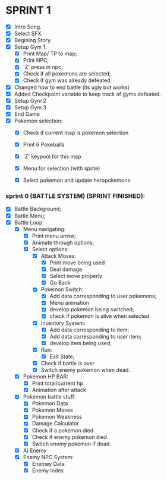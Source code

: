 
# SPRINT 1
- [x] Intro Song.
- [x] Select SFX.
- [x] Begining Story.
- [x] Setup Gym 1:
    - [x] Print Map/ TP to map;
    - [x] Print NPC;
    - [x] 'Z' press in npc;
    - [x] Check if all pokemons are selected;
    - [x] Check if gym was already defeated.
- [x] Changed how to end battle (its ugly but works)
- [x] Added Checkpoint variable to keep track of gyms defeated.
- [x] Setup Gym 2
- [x] Setup Gym 3
- [x] End Game
- [x] Pokemon selection:
    - [x] Check if current map is pokemon selection
    - [x] Print 6 Pokeballs
    - [x] 'Z' keypool for this map
    - [x] Menu for selection (with sprite)
    - [x] Select pokemon and update heropokemons


### sprint 0 (BATTLE SYSTEM) (SPRINT FINISHED):
- [x]   Battle Background;
- [x]   Battle Menu;
- [x]   Battle Loop:
    - [x]   Menu navigating:
        - [x] Print menu arrow;
        - [x] Animate through options;
        - [x] Select options:
            - [x] Attack Moves:
                - [x] Print move being used
                - [x] Deal damage
                - [x] Select move properly
                - [x] Go Back
            - [x] Pokemon Switch:
                - [x] Add data corresponding to user pokemons;
                - [x] Menu animation
                - [x] develop pokemon being switched;
                - [x] check if pokemon is alive when selected 
            - [x] Inventory System:
                - [x] Add data corresponding to item;
                - [x] Add data corresponding to user item;
                - [x] develop item being used;
             - [x] Run:
                - [x] Exit State;
            - [x] Check if battle is over
            - [x] Switch enemy pokemon when dead.
    - [x]   Pokemon HP BAR:
        - [x] Print total/current hp
        - [x] Animation after attack
    - [x]   Pokemon battle stuff:
        - [x] Pokemon Data
        - [x] Pokemon Moves
        - [x] Pokemon Weakness
        - [x] Damage Calculator
        - [x] Check if a pokemon died.
        - [x] Check if enemy pokemon died.
        - [x] Switch enemy pokemon if dead.
    - [x] AI Enemy
    - [x] Enemy NPC System:
        - [x] Enemey Data
        - [x] Enemy Index
<!-- TODO: fix bug: -->
<!-- NAVIGATING IN AND OUT ATTACK MENU (FIXED) -->
<!--  bug: return to main menu after attack (FIXED) -->
<!--  bug: SWITCH NOT WORKING (FIXED) -->



<!-- TODO ADD NEW POKEMONS (DONE) -->

<!-- todo: new pokemon fx (pokemon selected and battle won)-->
<!-- todo: change raticate for a grass pokemon. -->

